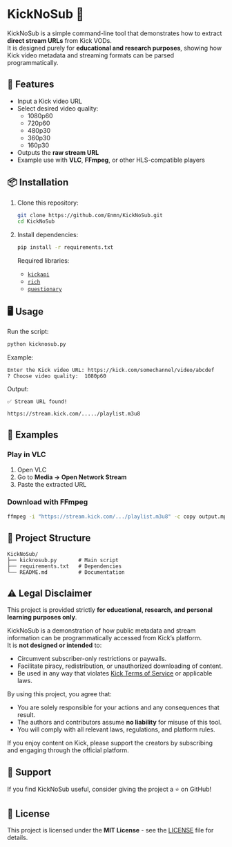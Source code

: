# KickNoSub 🎥

KickNoSub is a simple command-line tool that demonstrates how to extract **direct stream URLs** from Kick VODs.  
It is designed purely for **educational and research purposes**, showing how Kick video metadata and streaming formats can be parsed programmatically.  

## 🚀 Features
- Input a Kick video URL  
- Select desired video quality:  
  - 1080p60  
  - 720p60  
  - 480p30  
  - 360p30  
  - 160p30  
- Outputs the **raw stream URL**  
- Example use with **VLC**, **FFmpeg**, or other HLS-compatible players  

## 📦 Installation

1. Clone this repository:
   ```bash
   git clone https://github.com/Enmn/KickNoSub.git
   cd KickNoSub
   ```

2. Install dependencies:
   ```bash
   pip install -r requirements.txt
   ```

   Required libraries:
   - [`kickapi`](https://pypi.org/project/kickapi/)  
   - [`rich`](https://pypi.org/project/rich/)  
   - [`questionary`](https://pypi.org/project/questionary/)  

## 🖥️ Usage

Run the script:
```bash
python kicknosub.py
```

Example:
```
Enter the Kick video URL: https://kick.com/somechannel/video/abcdef
? Choose video quality:  1080p60
```

Output:
```
✅ Stream URL found!

https://stream.kick.com/...../playlist.m3u8
```

## 🎯 Examples

### Play in VLC
1. Open VLC  
2. Go to **Media → Open Network Stream**  
3. Paste the extracted URL  

### Download with FFmpeg
```bash
ffmpeg -i "https://stream.kick.com/.../playlist.m3u8" -c copy output.mp4
```

## 📂 Project Structure
```
KickNoSub/
├── kicknosub.py       # Main script
├── requirements.txt   # Dependencies
└── README.md          # Documentation
```

## ⚠️ Legal Disclaimer
This project is provided strictly **for educational, research, and personal learning purposes only**.  

KickNoSub is a demonstration of how public metadata and stream information can be programmatically accessed from Kick’s platform.  
It is **not designed or intended** to:
- Circumvent subscriber-only restrictions or paywalls.  
- Facilitate piracy, redistribution, or unauthorized downloading of content.  
- Be used in any way that violates [Kick Terms of Service](https://kick.com/terms-of-service) or applicable laws.  

By using this project, you agree that:
- You are solely responsible for your actions and any consequences that result.  
- The authors and contributors assume **no liability** for misuse of this tool.  
- You will comply with all relevant laws, regulations, and platform rules.  

If you enjoy content on Kick, please support the creators by subscribing and engaging through the official platform.  

## 🙌 Support
If you find KickNoSub useful, consider giving the project a ⭐ on GitHub!

## 📜 License
This project is licensed under the **MIT License** - see the [LICENSE](LICENSE) file for details.